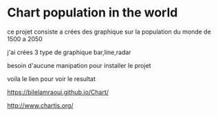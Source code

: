 # Chart population in the world

ce projet consiste a crées des graphique sur la population du monde de 1500 a 2050 

j'ai crées 3 type de graphique bar,line,radar

besoin d'aucune manipation pour installer le projet

voila le lien pour voir le resultat 

https://bilelamraoui.github.io/Chart/

http://www.chartjs.org/
